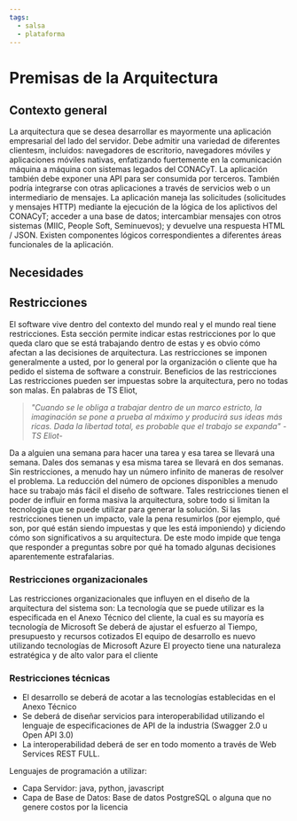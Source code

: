 ```yaml
---
tags:
  - salsa
  - plataforma
---
```



# Premisas de la Arquitectura

## Contexto general

La arquitectura que se desea desarrollar es mayormente una aplicación empresarial del lado del servidor. Debe admitir una variedad de diferentes clientesm, incluidos: navegadores de escritorio, navegadores móviles y aplicaciones móviles nativas, enfatizando fuertemente en la comunicación máquina a máquina con sistemas legados del CONACyT. La aplicación también debe exponer una API para ser consumida por terceros. También podría integrarse con otras aplicaciones a través de servicios web o un intermediario de mensajes. La aplicación maneja las solicitudes (solicitudes y mensajes HTTP) mediante la ejecución de la lógica de los aplictivos del CONACyT; acceder a una base de datos; intercambiar mensajes con otros sistemas (MIIC, People Soft, Seminuevos); y devuelve una respuesta HTML / JSON. Existen componentes lógicos correspondientes a diferentes áreas funcionales de la aplicación.

## Necesidades

## Restricciones

El software vive dentro del contexto del mundo real y el mundo real tiene restricciones. Esta sección permite indicar estas restricciones por lo que queda claro que se está trabajando dentro de estas y es obvio cómo afectan a las decisiones de arquitectura.  Las restricciones se imponen generalmente a usted, por lo general por la organización o cliente que ha pedido el sistema de software a construir. Beneficios de las restricciones Las restricciones pueden ser impuestas sobre la arquitectura, pero no todas son malas. En palabras de TS Eliot, 
> _"Cuando se le obliga a trabajar dentro de un marco estricto, la imaginación se pone a prueba al máximo y producirá sus ideas más ricas. Dada la libertad total, es probable que el trabajo se expanda"  -TS Eliot-_ 

Da a alguien una semana para hacer una tarea y esa tarea se llevará una semana. Dales dos semanas y esa misma tarea se llevará en dos semanas. Sin restricciones, a menudo hay un número infinito de maneras de resolver el problema. La reducción del número de opciones disponibles a menudo hace su trabajo más fácil el diseño de software. Tales restricciones tienen el poder de influir en forma masiva la arquitectura, sobre todo si limitan la tecnología que se puede utilizar para generar la solución. Si las restricciones tienen un impacto, vale la pena resumirlos (por ejemplo, qué son, por qué están siendo impuestas y que les está imponiendo) y diciendo cómo son significativos a su arquitectura. De este modo impide que tenga que responder a preguntas sobre por qué ha tomado algunas decisiones aparentemente estrafalarias. 

### Restricciones organizacionales


Las restricciones organizacionales que influyen en el diseño de la arquitectura del sistema son:
La tecnología que se puede utilizar es la especificada en el Anexo Técnico del cliente, la cual es su mayoría es tecnología de Microsoft
Se deberá de ajustar el esfuerzo al Tiempo, presupuesto y recursos cotizados
El equipo de desarrollo es nuevo utilizando tecnologías de Microsoft Azure
El proyecto tiene una naturaleza estratégica y de alto valor para el cliente

### Restricciones técnicas


- El desarrollo se deberá de acotar a las tecnologías establecidas en el Anexo Técnico
- Se deberá de diseñar servicios para interoperabilidad utilizando el lenguaje de especificaciones de API de la industria (Swagger 2.0 u Open API 3.0)
- La interoperabilidad deberá de ser en todo momento a través de Web Services REST FULL. 

Lenguajes de programación a utilizar:
- Capa Servidor: java, python, javascript
- Capa de Base de Datos: Base de datos PostgreSQL o alguna que no genere costos por la licencia



